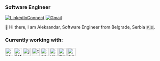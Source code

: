 ### Software Engineer


[![LinkedInConnect](https://img.shields.io/badge/%20-Connect-black?color=14171A&labelColor=212121&logo=linkedin&logoColor=ffcc80)][linkedin]
[![Gmail](https://img.shields.io/badge/%20-Send%20Mail-black?color=14171A&labelColor=ef5350&logo=gmail&logoColor=ffffff)](mailto:aleksandarmilicevic18@gmail.com?subject=Hello&body=Hello,)

👋 Hi there, I am Aleksandar, Software Engineer from Belgrade, Serbia 🇷🇸.

### Currently working with:


<p align="left">
  <a href="https://docs.microsoft.com/en-us/dotnet/csharp/" target="_blank"> 
    <img align="left" src="https://devicon.dev/devicon.git/icons/csharp/csharp-plain.svg" alt="csharp" width="26px" height="26px" /> 
  </a>
  <a href="https://docs.microsoft.com/en-us/dotnet/" target="_blank"> 
    <img align="left" src="https://devicon.dev/devicon.git/icons/dot-net/dot-net-plain.svg" alt="dotnet" width="26px" height="26px" /> 
  </a>
  <a href="https://developer.mozilla.org/en-US/docs/Web/JavaScript" target="_blank"> 
    <img align="left" src="https://devicons.github.io/devicon/devicon.git/icons/javascript/javascript-original.svg" alt="javascript" width="26px" height="26px" /> 
  </a>
  <a href="https://www.typescriptlang.org/" target="_blank"> 
    <img align="left" src="https://devicons.github.io/devicon/devicon.git/icons/typescript/typescript-original.svg" alt="typescript" width="26px" height="26px" /> 
  </a>
  <a href="https://nodejs.org/en/" target="_blank"> 
    <img align="left" src="https://devicon.dev/devicon.git/icons/nodejs/nodejs-plain.svg" alt="nodejs" width="26px" height="26px" /> 
  </a>
  <a href="https://v3.vuejs.org/" target="_blank"> 
    <img align="left" src="https://devicons.github.io/devicon/devicon.git/icons/vuejs/vuejs-original-wordmark.svg" alt="vuejs" width="26px" height="26px" /> 
  </a>
  <a href="https://www.mysql.com/" target="_blank"> 
    <img align="left" src="https://devicon.dev/devicon.git/icons/mysql/mysql-plain.svg" alt="mysql" width="26px" height="26px" /> 
  </a>
  <a href="https://aws.amazon.com/" target="_blank"> 
    <img align="left" src="https://devicon.dev/devicon.git/icons/amazonwebservices/amazonwebservices-original-wordmark.svg" alt="aws" width="26px" height="26px" /> 
  </a>
</p>

[linkedin]: https://www.linkedin.com/in/milicevica/
